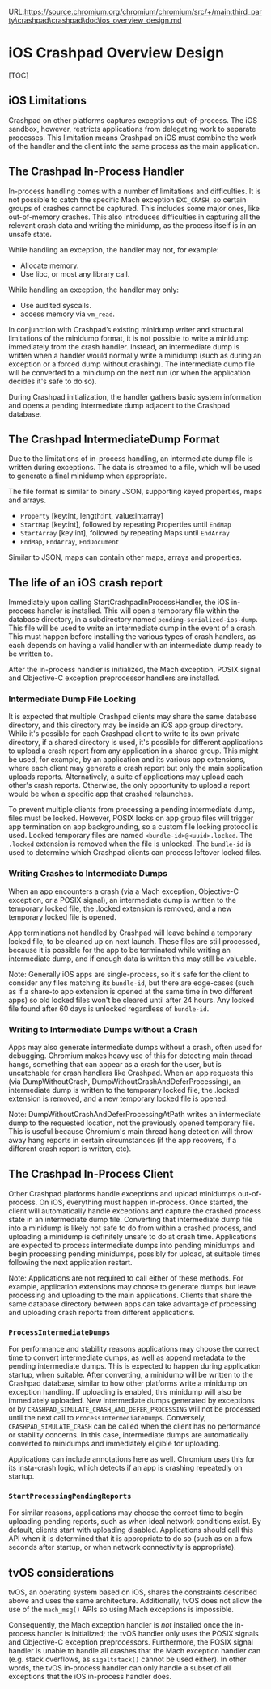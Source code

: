 URL:https://source.chromium.org/chromium/chromium/src/+/main:third_party\crashpad\crashpad\doc\ios_overview_design.md
<!--
Copyright 2021 The Crashpad Authors

Licensed under the Apache License, Version 2.0 (the "License");
you may not use this file except in compliance with the License.
You may obtain a copy of the License at

    http://www.apache.org/licenses/LICENSE-2.0

Unless required by applicable law or agreed to in writing, software
distributed under the License is distributed on an "AS IS" BASIS,
WITHOUT WARRANTIES OR CONDITIONS OF ANY KIND, either express or implied.
See the License for the specific language governing permissions and
limitations under the License.
-->

# iOS Crashpad Overview Design

[TOC]

## iOS Limitations

Crashpad on other platforms captures exceptions out-of-process. The iOS sandbox,
however, restricts applications from delegating work to separate processes.
This limitation means Crashpad on iOS must combine the work of the handler and
the client into the same process as the main application.

## The Crashpad In-Process Handler

In-process handling comes with a number of limitations and difficulties. It is
not possible to catch the specific Mach exception `EXC_CRASH`, so certain groups
of crashes cannot be captured. This includes some major ones, like out-of-memory
crashes. This also introduces difficulties in capturing all the relevant crash
data and writing the minidump, as the process itself is in an unsafe state.

While handling an exception, the handler may not, for example:

 - Allocate memory.
 - Use libc, or most any library call.

While handling an exception, the handler may only:

 - Use audited syscalls.
 - access memory via `vm_read`.

In conjunction with Crashpad’s existing minidump writer and structural
limitations of the minidump format, it is not possible to write a minidump
immediately from the crash handler. Instead, an intermediate dump is written
when a handler would normally write a minidump (such as during an exception or a
forced dump without crashing). The intermediate dump file will be converted to
a minidump on the next run (or when the application decides it's safe to do so).

During Crashpad initialization, the handler gathers basic system information
and opens a pending intermediate dump adjacent to the Crashpad database.

## The Crashpad IntermediateDump Format

Due to the limitations of in-process handling, an intermediate dump file is
written during exceptions. The data is streamed to a file, which will be used to
generate a final minidump when appropriate.

The file format is similar to binary JSON, supporting keyed properties, maps and
arrays.

 - `Property` [key:int, length:int, value:intarray]
 - `StartMap` [key:int], followed by repeating Properties until `EndMap`
 - `StartArray` [key:int], followed by repeating Maps until `EndArray`
 - `EndMap`, `EndArray`, `EndDocument`

Similar to JSON, maps can contain other maps, arrays and properties.

## The life of an iOS crash report

Immediately upon calling StartCrashpadInProcessHandler, the iOS in-process
handler is installed. This will open a temporary file within the database
directory, in a subdirectory named `pending-serialized-ios-dump`. This file will
be used to write an intermediate dump in the event of a crash. This must happen
before installing the various types of crash handlers, as each depends on having
a valid handler with an intermediate dump ready to be written to.

After the in-process handler is initialized, the Mach exception, POSIX signal
and Objective-C exception preprocessor handlers are installed.

### Intermediate Dump File Locking

It is expected that multiple Crashpad clients may share the same database
directory, and this directory may be inside an iOS app group directory. While
it's possible for each Crashpad client to write to its own private directory,
if a shared directory is used, it's possible for different applications to
upload a crash report from any application in a shared group. This might be
used, for example, by an application and its various app extensions, where each
client may generate a crash report but only the main application uploads
reports. Alternatively, a suite of applications may upload each other's crash
reports. Otherwise, the only opportunity to upload a report would be when a
specific app that crashed relaunches.

To prevent multiple clients from processing a pending intermediate dump, files
must be locked. However, POSIX locks on app group files will trigger app
termination on app backgrounding, so a custom file locking protocol is used.
Locked temporary files are named `<bundle-id>@<uuid>.locked`. The `.locked`
extension is removed when the file is unlocked. The `bundle-id` is used to
determine which Crashpad clients can process leftover locked files.

### Writing Crashes to Intermediate Dumps

When an app encounters a crash (via a Mach exception, Objective-C exception, or
a POSIX signal), an intermediate dump is written to the temporary locked file,
the .locked extension is removed, and a new temporary locked file is opened.

App terminations not handled by Crashpad will leave behind a temporary
locked file, to be cleaned up on next launch. These files are still processed,
because it is possible for the app to be terminated while writing an
intermediate dump, and if enough data is written this may still be valuable.

Note: Generally iOS apps are single-process, so it's safe for the client to
consider any files matching its `bundle-id`, but there are edge-cases (such as
if a share-to app extension is opened at the same time in two different apps) so
old locked files won't be cleared until after 24 hours. Any locked file found
after 60 days is unlocked regardless of `bundle-id`.

### Writing to Intermediate Dumps without a Crash

Apps may also generate intermediate dumps without a crash, often used for
debugging. Chromium makes heavy use of this for detecting main thread hangs,
something that can appear as a crash for the user, but is uncatchable for crash
handlers like Crashpad. When an app requests this (via DumpWithoutCrash,
DumpWithoutCrashAndDeferProcessing), an intermediate dump is written to the
temporary locked file, the .locked extension is removed, and a new temporary
locked file is opened.

Note: DumpWithoutCrashAndDeferProcessingAtPath writes an intermediate dump to
the requested location, not the previously opened temporary file. This is useful
because Chromium's main thread hang detection will throw away hang reports in
certain circumstances (if the app recovers, if a different crash report is
written, etc).

## The Crashpad In-Process Client

Other Crashpad platforms handle exceptions and upload minidumps out-of-process.
On iOS, everything must happen in-process. Once started, the client will
automatically handle exceptions and capture the crashed process state in an
intermediate dump file. Converting that intermediate dump file into a minidump
is likely not safe to do from within a crashed process, and uploading a minidump
is definitely unsafe to do at crash time. Applications are expected to process
intermediate dumps into pending minidumps and begin processing pending
minidumps, possibly for upload, at suitable times following the next application
restart.

Note: Applications are not required to call either of these methods. For
example, application extensions may choose to generate dumps but leave
processing and uploading to the main applications. Clients that share the
same database directory between apps can take advantage of processing and
uploading crash reports from different applications.

### `ProcessIntermediateDumps`
For performance and stability reasons applications may choose the correct time
to convert intermediate dumps, as well as append metadata to the pending
intermediate dumps. This is expected to happen during application startup, when
suitable. After converting, a minidump will be written to the Crashpad database,
similar to how other platforms write a minidump on exception handling. If
uploading is enabled, this minidump will also be immediately uploaded. New
intermediate dumps generated by exceptions or by
`CRASHPAD_SIMULATE_CRASH_AND_DEFER_PROCESSING` will not be processed until
the next call to `ProcessIntermediateDumps`. Conversely,
`CRASHPAD_SIMULATE_CRASH` can be called when the client has no performance or
stability concerns. In this case, intermediate dumps are automatically
converted to minidumps and immediately eligible for uploading.

Applications can include annotations here as well. Chromium uses this for its
insta-crash logic, which detects if an app is crashing repeatedly on startup.

### `StartProcessingPendingReports`
For similar reasons, applications may choose the correct time to begin uploading
pending reports, such as when ideal network conditions exist. By default,
clients start with uploading disabled. Applications should call this API when
it is determined that it is appropriate to do so (such as on a few seconds after
startup, or when network connectivity is appropriate).

## tvOS considerations

tvOS, an operating system based on iOS, shares the constraints described above
and uses the same architecture. Additionally, tvOS does not allow the use of
the `mach_msg()` APIs so using Mach exceptions is impossible.

Consequently, the Mach exception handler is _not_ installed once the in-process
handler is initialized; the tvOS handler only uses the POSIX signals and
Objective-C exception preprocessors. Furthermore, the POSIX signal handler is
unable to handle all crashes that the Mach exception handler can (e.g. stack
overflows, as `sigaltstack()` cannot be used either). In other words, the tvOS
in-process handler can only handle a subset of all exceptions that the iOS
in-process handler does.
